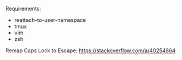 Requirements:

 * reattach-to-user-namespace
 * tmux
 * vim
 * zsh

Remap Caps Lock to Escape: https://stackoverflow.com/a/40254864
